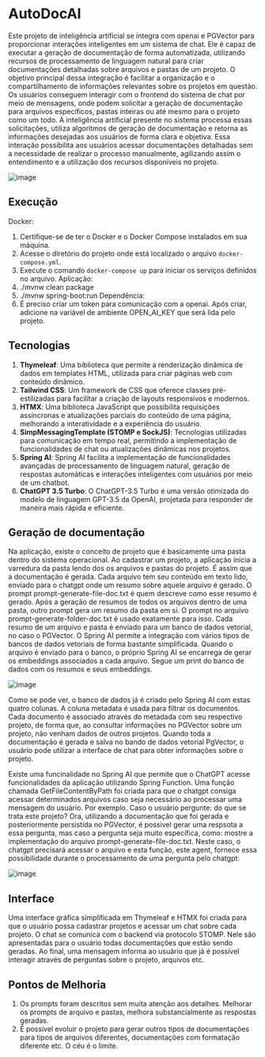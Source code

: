 # AutoDocAI
Este projeto de inteligência artificial se integra com openai e PGVector para proporcionar interações inteligentes em um sistema de chat. Ele é capaz de executar a geração de documentação de forma automatizada, utilizando recursos de processamento de linguagem natural para criar documentações detalhadas sobre arquivos e pastas de um projeto. O objetivo principal dessa integração é facilitar a organização e o compartilhamento de informações relevantes sobre os projetos em questão.
Os usuários conseguem interagir com o frontend do sistema de chat por meio de mensagens, onde podem solicitar a geração de documentação para arquivos específicos, pastas inteiras ou até mesmo para o projeto como um todo. A inteligência artificial presente no sistema processa essas solicitações, utiliza algoritmos de geração de documentação e retorna as informações desejadas aos usuários de forma clara e objetiva. Essa interação possibilita aos usuários acessar documentações detalhadas sem a necessidade de realizar o processo manualmente, agilizando assim o entendimento e a utilização dos recursos disponíveis no projeto.

![image](https://github.com/arthurparahyba/autodocai/assets/5795841/19956ce2-90f7-403f-9cf2-9c3d1928900e)


## Execução
Docker:
1. Certifique-se de ter o Docker e o Docker Compose instalados em sua máquina.
2. Acesse o diretório do projeto onde está localizado o arquivo `docker-compose.yml`.
3. Execute o comando `docker-compose up` para iniciar os serviços definidos no arquivo.
Aplicação:
1. ./mvnw clean package
2. ./mvnw spring-boot:run
Dependência:
1. É preciso criar um token para comunicação com a openai. Após criar, adicione na variável de ambiente OPEN_AI_KEY que será lida pelo projeto.

## Tecnologias
1. **Thymeleaf**: Uma biblioteca que permite a renderização dinâmica de dados em templates HTML, utilizada para criar páginas web com conteúdo dinâmico.
2. **Tailwind CSS**: Um framework de CSS que oferece classes pré-estilizadas para facilitar a criação de layouts responsivos e modernos.
3. **HTMX**: Uma biblioteca JavaScript que possibilita requisições assíncronas e atualizações parciais do conteúdo de uma página, melhorando a interatividade e a experiência do usuário.
4. **SimpMessagingTemplate (STOMP e SockJS)**: Tecnologias utilizadas para comunicação em tempo real, permitindo a implementação de funcionalidades de chat ou atualizações dinâmicas nos projetos.
5. **Spring AI**:  Spring AI facilita a implementação de funcionalidades avançadas de processamento de linguagem natural, geração de respostas automáticas e interações inteligentes com usuários por meio de um chatbot.
6. **ChatGPT 3.5 Turbo**: O ChatGPT-3.5 Turbo é uma versão otimizada do modelo de linguagem GPT-3.5 da OpenAI, projetada para responder de maneira mais rápida e eficiente. 

## Geração de documentação
Na aplicação, existe o conceito de projeto que é basicamente uma pasta dentro do sistema operacional.
Ao cadastrar um projeto, a aplicação inicia a varredura da pasta lendo dos os arquivos e pastas do projeto. É assim que a documentação é gerada. Cada arquivo tem seu conteúdo em texto lido, enviado para o chatgpt
onde um resumo sobre aquele arquivo é gerado. O prompt prompt-generate-file-doc.txt é quem descreve como esse resumo é gerado. 
Após a geração de resumos de todos os arquivos dentro de uma pasta, outro prompt gera um resumo da pasta em si. O prompt no arquivo prompt-generate-folder-doc.txt é usado exatamente para isso.
Cada resumo de um arquivo e pasta é enviado para um banco de dados vetorial, no caso o PGVector. O Spring AI permite a integração com vários tipos de bancos de dados vetoriais de forma bastante simplificada.
Quando o arquivo é enviado para o banco, o próprio Spring AI se encarrega de gerar os embeddings associados a cada arquivo. Segue um print do banco de dados com os resumos e seus embeddings.

![image](https://github.com/arthurparahyba/autodocai/assets/5795841/d601939d-bad7-4cc0-98fc-16e68c006b6d)

Como se pode ver, o banco de dados já é criado pelo Spring AI com estas quatro colunas. A coluna metadata é usada para filtrar os documentos. Cada documento é associado através do metadada com seu respectivo projeto, de forma que, ao consultar informações no PGVector sobre um projeto, não venham dados de outros projetos.
Quando toda a documentação é gerada e salva no bando de dados vetorial PgVector, o usuário pode utilizar a interface de chat para obter informações sobre o projeto.

Existe uma funcinalidade no Spring AI que permite que o ChatGPT acesse funcionalidades da aplicação utilizando Spring Function. Uma função chamada GetFileContentByPath foi criada para que o chatgpt consiga acessar determinados arquivos caso seja necessário ao processar uma mensagem do usuário. Por exemplo. Caso o usuário pergunte: do que se trata este projeto? Ora, utilizando a documentação que foi gerada e posteriormente persistida no PGVector, é possivel gerar uma respsota a essa pergunta, mas caso a pergunta seja muito específica, como: mostre a implementação do arquivo prompt-generate-file-doc.txt. Neste caso, o chatgpt precisará acessar o arquivo e esta função, este agent, fornece essa possibilidade durante o processamento de uma pergunta pelo chatgpt:

![image](https://github.com/arthurparahyba/autodocai/assets/5795841/7cf2509e-c5b3-448e-9c26-ab85e016f4cb)



## Interface
Uma interface gráfica simplificada em Thymeleaf e HTMX foi criada para que o usuário possa cadastrar projetos e acessar um chat sobre cada projeto. O chat se comunica com o backend via protocolo STOMP. Nele são apresentadas para o usuário todas documentações que estão sendo geradas.
Ao final, uma mensagem informa ao usuário que já é possível interagir através de perguntas sobre o projeto, arquivos etc.

## Pontos de Melhoria
1. Os prompts foram descritos sem muita atenção aos detalhes. Melhorar os prompts de arquivo e pastas, melhora substancialmente as respostas geradas. 
2. É possível evoluir o projeto para gerar outros tipos de documentações para tipos de arquivos diferentes, documentações com formatação diferente etc. O céu é o limite.




